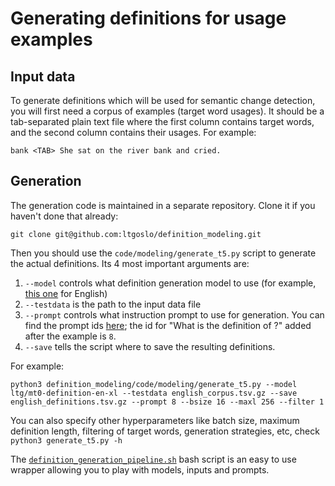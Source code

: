 # Generating definitions for usage examples

## Input data
To generate definitions which will be used for semantic change detection, you will first need a corpus of examples (target word usages).
It should be a tab-separated plain text file where the first column contains target words, and the second column contains their usages.
For example:

```
bank <TAB> She sat on the river bank and cried.
```

## Generation

The generation code is maintained in a separate repository.
Clone it if you haven't done that already:

`git clone git@github.com:ltgoslo/definition_modeling.git`

Then you should use the `code/modeling/generate_t5.py` script to generate the actual definitions.
Its 4 most important arguments are:
1. `--model` controls what definition generation model to use (for example, [this one](https://huggingface.co/ltg/mt0-definition-en-xl) for English)
2. `--testdata` is the path to the input data file
3. `--prompt` controls what instruction prompt to use for generation. You can find the prompt ids [here](https://github.com/ltgoslo/definition_modeling/blob/main/code/modeling/generate_t5.py#L234); the id for "What is the definition of <TRG>?" added after the example is `8`.
4. `--save` tells the script where to save the resulting definitions.

For example:

`python3 definition_modeling/code/modeling/generate_t5.py --model ltg/mt0-definition-en-xl --testdata english_corpus.tsv.gz --save english_definitions.tsv.gz --prompt 8 --bsize 16 --maxl 256 --filter 1`

You can also specify other hyperparameters like batch size, maximum definition length, filtering of target words, generation strategies, etc, check `python3 generate_t5.py -h`


The [`definition_generation_pipeline.sh`](definition_generation_pipeline.sh) bash script is an easy to use wrapper allowing you to play with models, inputs and prompts.
